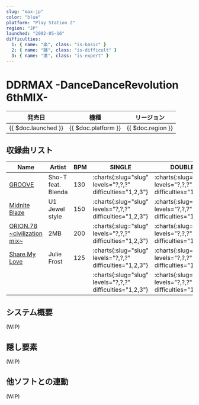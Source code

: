 ```yaml
---
slug: "max-jp"
color: "blue"
platform: "Play Station 2"
region: "JP"
launched: "2002-05-16"
difficulties:
  1: { name: "楽", class: "is-basic" }
  2: { name: "踊", class: "is-difficult" }
  3: { name: "激", class: "is-expert" }
---
```


# DDRMAX -DanceDanceRevolution 6thMIX-

|発売日|機種|リージョン|
|------|----|---------|
|{{ $doc.launched }}|{{ $doc.platform }}|{{ $doc.region }}|

## 収録曲リスト

|Name|Artist|BPM|SINGLE|DOUBLE|
|----|------|---|------|------|
|[GROOVE](/songs/groove)|Sho-T feat. Blenda|130|:charts{:slug="slug" levels="?,?,?" difficulties="1,2,3"}|:charts{:slug="slug" levels="?,?,?" difficulties="1,2,3"}|
|[Midnite Blaze](/songs/midnite-blaze)|U1 Jewel style|150|:charts{:slug="slug" levels="?,?,?" difficulties="1,2,3"}|:charts{:slug="slug" levels="?,?,?" difficulties="1,2,3"}|
|[ORION.78 \~civilization mix\~](/songs/orion-78-civilization)|2MB|200|:charts{:slug="slug" levels="?,?,?" difficulties="1,2,3"}|:charts{:slug="slug" levels="?,?,?" difficulties="1,2,3"}|
|[Share My Love](/songs/share-my-love)|Julie Frost|125|:charts{:slug="slug" levels="?,?,?" difficulties="1,2,3"}|:charts{:slug="slug" levels="?,?,?" difficulties="1,2,3"}|
|[](/songs/)|||:charts{:slug="slug" levels="?,?,?" difficulties="1,2,3"}|:charts{:slug="slug" levels="?,?,?" difficulties="1,2,3"}|

## システム概要

(WIP)

## 隠し要素

(WIP)

## 他ソフトとの連動

(WIP)

